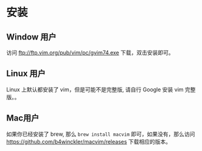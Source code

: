 # 安装

## Window 用户

访问 <ftp://ftp.vim.org/pub/vim/pc/gvim74.exe> 下载，双击安装即可。

## Linux 用户

Linux 上默认都安装了 vim，但是可能不是完整版, 请自行 Google 安装 vim 完整版。。

## Mac用户

如果你已经安装了 brew, 那么 `brew install macvim` 即可，如果没有，那么访问 <https://github.com/b4winckler/macvim/releases> 下载相应的版本。
